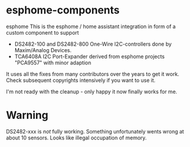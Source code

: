 # esphome-components

esphome 
This is the esphome / home assistant integration in form of a custom
component to support 
* DS2482-100 and DS2482-800 
    One-Wire I2C-controllers done by Maxim/Analog Devices.
* TCA6408A
    I2C Port-Expander derived from esphome projects "PCA9557" with minor adaption

It uses all the fixes from many contributors over the years to get it work.
Check subsequent copyrights intensively if you want to use it.

I'm not ready with the cleanup - only happy it now finally works for me.

# Warning
DS2482-xxx is _not_ fully working. Something unfortunately wents wrong at about 
10 sensors. Looks like illegal occupation of memory.
